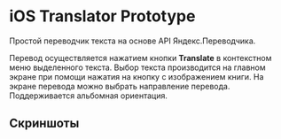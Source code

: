 # iOS Translator Prototype

Простой переводчик текста на основе API Яндекс.Переводчика.

Перевод осуществляется нажатием кнопки **Translate** в контекстном меню выделенного текста. Выбор текста производится на главном экране при помощи нажатия на кнопку с изображением книги. На экране перевода можно выбрать направление перевода. Поддерживается альбомная ориентация.


## Скриншоты
